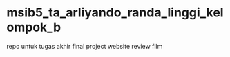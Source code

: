 # msib5_ta_arliyando_randa_linggi_kelompok_b
repo untuk tugas akhir final project website review film
